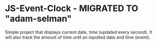# JS-Event-Clock - MIGRATED TO "adam-selman"
Simple project that displays current date, time (updated every second). It will also track the amount of time until an inputted date and time (event).
